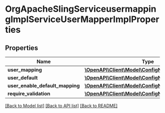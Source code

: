 # OrgApacheSlingServiceusermappingImplServiceUserMapperImplProperties

## Properties
Name | Type | Description | Notes
------------ | ------------- | ------------- | -------------
**user_mapping** | [**\OpenAPI\Client\Model\ConfigNodePropertyArray**](ConfigNodePropertyArray.md) |  | [optional] 
**user_default** | [**\OpenAPI\Client\Model\ConfigNodePropertyString**](ConfigNodePropertyString.md) |  | [optional] 
**user_enable_default_mapping** | [**\OpenAPI\Client\Model\ConfigNodePropertyBoolean**](ConfigNodePropertyBoolean.md) |  | [optional] 
**require_validation** | [**\OpenAPI\Client\Model\ConfigNodePropertyBoolean**](ConfigNodePropertyBoolean.md) |  | [optional] 

[[Back to Model list]](../README.md#documentation-for-models) [[Back to API list]](../README.md#documentation-for-api-endpoints) [[Back to README]](../README.md)


